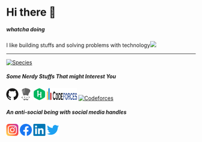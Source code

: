 # Hi there 👋

##### whatcha doing

I like building stuffs and solving problems with technology<img src="https://media.giphy.com/media/WUlplcMpOCEmTGBtBW/giphy.gif" width="30">

---

[![Species](https://img.shields.io/badge/Species-Homo_sapiens-success?style=flat-square&logo=mailchimp&logoColor=white)](https://en.wikipedia.org/wiki/Homo_sapiens)

##### Some Nerdy Stuffs That might Interest You

<a href="https://github.com/susanka068"><img alt="GitHub" title="GitHub" height="32" width="32" src="https://raw.githubusercontent.com/susanka068/susanka068/master/assets/github.svg"></a>
<a href="https://www.facebook.com/susanka.majumder.758"><img alt="Facebook" title="CodeChef" height="32" width="32" src="https://raw.githubusercontent.com/susanka068/susanka068/master/assets/codechef.svg"></a>
<a href="https://www.facebook.com/susanka.majumder.758"><img alt="Codeforces" title="Hackerrank" height="32" width="32" src="https://raw.githubusercontent.com/susanka068/susanka068/master/assets/HackerRank_logo.svg"></a>
<a href="https://www.facebook.com/susanka.majumder.758"><img alt="Codeforces" title="CodeForces" height="32" width="80" src="https://raw.githubusercontent.com/susanka068/susanka068/master/assets/Codeforces_logo.svg"></a>
<a href="https://www.facebook.com/susanka.majumder.758"><img alt="Codeforces" title="Hackerearth" height="32" width="" src="https://static-fastly.hackerearth.com/static/hackerearth/images/badge/HE_badge_on_light.png"></a>

##### An anti-social being with social media handles

<a href="https://www.instagram.com/drunk
_pheonix/"><img alt="InstaGram" title="InstaGram" height="32" width="32" src="https://raw.githubusercontent.com/susanka068/susanka068/master/assets/instagram-sketched.svg"></a>
<a href="https://www.facebook.com/susanka.majumder.758"><img alt="Facebook" title="Facebook" height="32" width="32" src="https://raw.githubusercontent.com/susanka068/susanka068/master/assets/facebook.svg"></a>
<a href="https://www.facebook.com/susanka.majumder.758"><img alt="Facebook" title="LinkedIn" height="32" width="32" src="https://raw.githubusercontent.com/susanka068/susanka068/master/assets/linkedin.svg"></a>
<a href="https://www.facebook.com/susanka.majumder.758"><img alt="Facebook" title="Twitter" height="32" width="32" src="https://raw.githubusercontent.com/susanka068/susanka068/master/assets/twitter.svg"></a>

<!--
**susanka068/susanka068** is a ✨ _special_ ✨ repository because its `README.md` (this file) appears on your GitHub profile.

Here are some ideas to get you started:

- 🔭 I’m currently working on ...
- 🌱 I’m currently learning ...
- 👯 I’m looking to collaborate on ...
- 🤔 I’m looking for help with ...
- 💬 Ask me about ...
- 📫 How to reach me: ...
- 😄 Pronouns: ...
- ⚡ Fun fact: ...
-->
